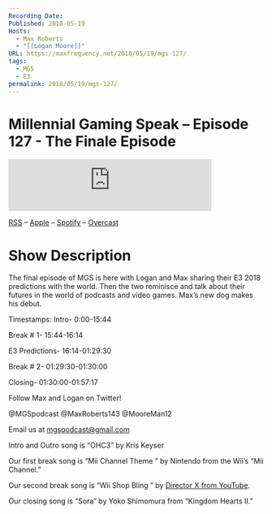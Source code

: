 ```yaml
---
Recording Date: 
Published: 2018-05-19
Hosts:
  - Max Roberts
  - "[[Logan Moore]]"
URL: https://maxfrequency.net/2018/05/19/mgs-127/
tags:
  - MGS
  - E3
permalink: 2018/05/19/mgs-127/
---
```

# Millennial Gaming Speak – Episode 127 - The Finale Episode

<iframe src="https://podcasters.spotify.com/pod/show/millennialgamingspeak/embed/episodes/Episode-127-The-Final-Episode-e1adhsl/a-a6ts44m" height="102px" width="400px" frameborder="0" scrolling="no"></iframe>

[RSS](https://anchor.fm/s/74aa3858/podcast/rss) – [Apple](https://podcasts.apple.com/us/podcast/episode-3-gdc-wrap-up/id1000915981?i=1000542222515) – [Spotify](https://open.spotify.com/episode/7wePXT4Bt22LWifVLx3n8y) – [Overcast](https://overcast.fm/+EtIgeWxEU)
# Show Description

The final episode of MGS is here with Logan and Max sharing their E3 2018 predictions with the world. Then the two reminisce and talk about their futures in the world of podcasts and video games. Max’s new dog makes his debut.

Timestamps:
Intro- 0:00-15:44

Break # 1- 15:44-16:14

E3 Predictions- 16:14-01:29:30

Break # 2- 01:29:30-01:30:00

Closing- 01:30:00-01:57:17

Follow Max and Logan on Twitter!

@MGSpodcast
@MaxRoberts143
@MooreMan12

Email us at mgspodcast@gmail.com

Intro and Outro song is “OHC3” by Kris Keyser

Our first break song is “Mii Channel Theme ” by Nintendo from the Wii’s “Mii Channel.”

Our second break song is “Wii Shop Bling ” by [Director X from YouTube](https://www.youtube.com/watch?v=gYOEyzBFYa4).

Our closing song is “Sora” by Yoko Shimomura from “Kingdom Hearts II.”